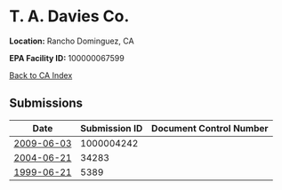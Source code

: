 # T. A. Davies Co.

**Location:** Rancho Dominguez, CA

**EPA Facility ID:** 100000067599

[Back to CA Index](../../index.md)

## Submissions

| Date | Submission ID | Document Control Number |
|------|--------------|-------------------------|
| [2009-06-03](submissions/1000004242.md) | 1000004242 |  |
| [2004-06-21](submissions/34283.md) | 34283 |  |
| [1999-06-21](submissions/5389.md) | 5389 |  |
